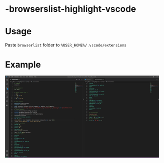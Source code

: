 # -browserslist-highlight-vscode
# Usage
Paste `browserlist` folder to `%USER_HOME%/.vscode/extensions`

# Example
![vs-code-ext1](/docs/example.jpg)
